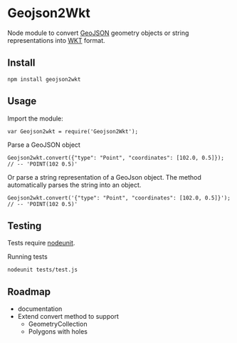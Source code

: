 # Geojson2Wkt

Node module to convert [GeoJSON](http://geojson.org/) geometry objects or string representations into [WKT](http://en.wikipedia.org/wiki/Well-known_text) format.

## Install

	npm install geojson2wkt

## Usage

Import the module:

    var Geojson2wkt = require('Geojson2Wkt'); 

Parse a GeoJSON object

    Geojson2wkt.convert({"type": "Point", "coordinates": [102.0, 0.5]}); // -- 'POINT(102 0.5)'

Or parse a string representation of a GeoJson object. The method automatically parses the string into an object.

    Geojson2wkt.convert('{"type": "Point", "coordinates": [102.0, 0.5]}'); // -- 'POINT(102 0.5)'
    
## Testing

Tests require [nodeunit](https://github.com/caolan/nodeunit).

Running tests

    nodeunit tests/test.js

## Roadmap

- documentation
- Extend convert method to support
    - GeometryCollection
    - Polygons with holes
